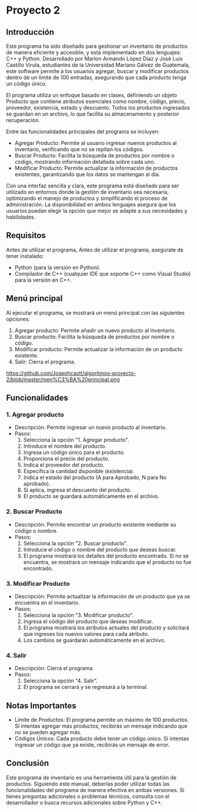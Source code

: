 # Proyecto 2

## Introducción

Este programa ha sido diseñado para gestionar un inventario de productos de manera eficiente y accesible, y está implementado en dos lenguajes: C++ y Python. Desarrollado por Marlon Armando López Díaz y José Luis Castillo Virula, estudiantes de la Universidad Mariano Gálvez de Guatemala, este software permite a los usuarios agregar, buscar y modificar productos dentro de un límite de 100 entradas, asegurando que cada producto tenga un código único.

El programa utiliza un enfoque basado en clases, definiendo un objeto Producto que contiene atributos esenciales como nombre, código, precio, proveedor, existencia, estado y descuento. Todos los productos ingresados se guardan en un archivo, lo que facilita su almacenamiento y posterior recuperación.

Entre las funcionalidades principales del programa se incluyen:

- Agregar Producto: Permite al usuario ingresar nuevos productos al inventario, verificando que no se repitan los códigos.
- Buscar Producto: Facilita la búsqueda de productos por nombre o código, mostrando información detallada sobre cada uno.
- Modificar Producto: Permite actualizar la información de productos existentes, garantizando que los datos se mantengan al día.

Con una interfaz sencilla y clara, este programa está diseñado para ser utilizado en entornos donde la gestión de inventario sea necesaria, optimizando el manejo de productos y simplificando el proceso de administración. La disponibilidad en ambos lenguajes asegura que los usuarios puedan elegir la opción que mejor se adapte a sus necesidades y habilidades.

## Requisitos
Antes de utilizar el programa, Antes de utilizar el programa, asegúrate de tener instalado:

- Python (para la versión en Python).
- Compilador de C++ (cualquier IDE que soporte C++ como Visual Studio) para la versión en C++.

## Menú principal
Al ejecutar el programa, se mostrará un menú principal con las siguientes opciones:

1. Agregar producto: Permite añadir un nuevo producto al inventario.
2. Buscar producto: Facilita la búsqueda de productos por nombre o código.
3. Modificar producto: Permite actualizar la información de un producto existente.
4. Salir: Cierra el programa.

https://github.com/Josephcastt/algoritmos-proyecto-2/blob/master/men%C3%BA%20principal.png

## Funcionalidades 
###  1. Agregar producto
- Descripción: Permite ingresar un nuevo producto al inventario.
- Pasos:
    1. Selecciona la opción "1. Agregar producto".
    2. Introduce el nombre del producto.
    3. Ingresa un código único para el producto.
    4. Proporciona el precio del producto.
    5. Indica el proveedor del producto.
    6. Especifica la cantidad disponible (existencia).
    7. Indica el estado del producto (A para Aprobado, N para No aprobado).
    8. Si aplica, ingresa el descuento del producto.
    9. El producto se guardará automáticamente en el archivo.
 
### 2. Buscar Producto
- Descripción: Permite encontrar un producto existente mediante su código o nombre.
- Pasos:
    1. Selecciona la opción "2. Buscar producto".
    2. Introduce el código o nombre del producto que deseas buscar.
    3. El programa mostrará los detalles del producto encontrado. Si no se encuentra, se mostrará un mensaje indicando que el producto no fue encontrado.

### 3. Modificar Producto
- Descripción: Permite actualizar la información de un producto que ya se encuentra en el inventario.
- Pasos:
    1. Selecciona la opción "3. Modificar producto".
    2. Ingresa el código del producto que deseas modificar.
    3. El programa mostrará los atributos actuales del producto y solicitará que ingreses los nuevos valores para cada atributo.
    4. Los cambios se guardarán automáticamente en el archivo.

### 4. Salir
- Descripción: Cierra el programa.
- Pasos:
    1. Selecciona la opción "4. Salir".
    2. El programa se cerrará y se regresará a la terminal.

## Notas Importantes
+ Límite de Productos: El programa permite un máximo de 100 productos. Si intentas agregar más productos, recibirás un mensaje indicando que no se pueden agregar más.
+ Códigos Únicos: Cada producto debe tener un código único. Si intentas ingresar un código que ya existe, recibirás un mensaje de error.

## Conclusión
Este programa de inventario es una herramienta útil para la gestión de productos. Siguiendo este manual, deberías poder utilizar todas las funcionalidades del programa de manera efectiva en ambas versiones. Si tienes preguntas adicionales o problemas técnicos, consulta con el desarrollador o busca recursos adicionales sobre Python y C++.

